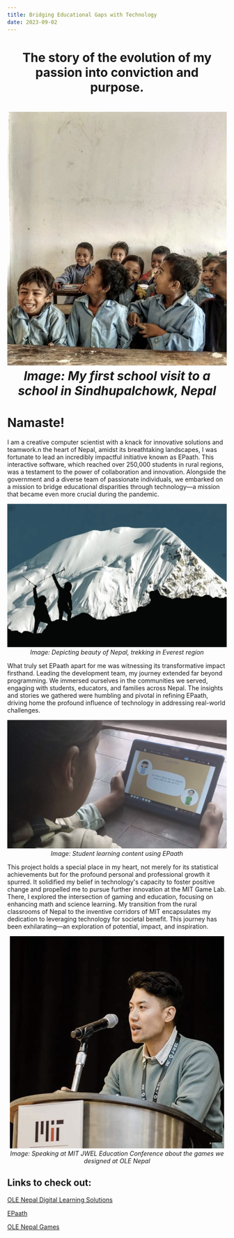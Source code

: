 ```yaml
---
title: Bridging Educational Gaps with Technology
date: 2023-09-02
---
```



<p align="center">
<h1 align="center"><b>The story of the evolution of my passion into conviction and purpose.</b><h1>
</p>


<p align="center">
  <img src="/images/mystory/students.png" alt="students">
   <i>Image: My first school visit to a school in Sindhupalchowk, Nepal</i>
</p>



# Namaste!

I am a creative computer scientist with a knack for innovative solutions and teamwork.n the heart of Nepal, amidst its breathtaking landscapes, I was fortunate to lead an incredibly impactful initiative known as EPaath. This interactive software, which reached over 250,000 students in rural regions, was a testament to the power of collaboration and innovation. Alongside the government and a diverse team of passionate individuals, we embarked on a mission to bridge educational disparities through technology—a mission that became even more crucial during the pandemic. 

<p align="center">
  <img src="/images/mystory/mountain.png" alt="mountain">
<i>Image: Depicting beauty of Nepal, trekking in Everest region</i>
</p>




What truly set EPaath apart for me was witnessing its transformative impact firsthand. Leading the development team, my journey extended far beyond programming. We immersed ourselves in the communities we served, engaging with students, educators, and families across Nepal. The insights and stories we gathered were humbling and pivotal in refining EPaath, driving home the profound influence of technology in addressing real-world challenges.


<p align="center">
  <img src="/images/mystory/epaath.png" alt="epaath">
<i>Image: Student learning content using EPaath</i>
</p>



This project holds a special place in my heart, not merely for its statistical achievements but for the profound personal and professional growth it spurred. It solidified my belief in technology's capacity to foster positive change and propelled me to pursue further innovation at the MIT Game Lab. There, I explored the intersection of gaming and education, focusing on enhancing math and science learning. My transition from the rural classrooms of Nepal to the inventive corridors of MIT encapsulates my dedication to leveraging technology for societal benefit. This journey has been exhilarating—an exploration of potential, impact, and inspiration.

<p align="center">
  <img src="/images/mystory/mitregan.png" alt="regan">
<i>Image: Speaking at MIT JWEL Education Conference about the games we designed at OLE Nepal</i>
</p>




## Links to check out:

[OLE Nepal Digital Learning Solutions](https://olenepal.org/digital-learning-solutions/)

[EPaath](https://epaath.olenepal.org/)

[OLE Nepal Games](https://games.olenepal.org/)
